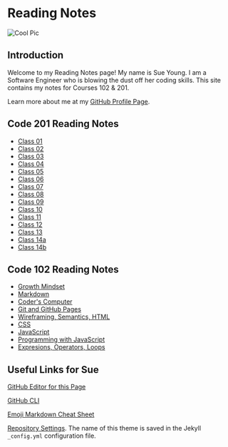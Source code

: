 # Reading Notes

<!-- One gigantic @ss pic that may or may not be legal? But hey, look at this Markdown comment -->
![Cool Pic](https://techagainsttrafficking.org/wp-content/uploads/2019/01/Digital-Earth-1200x675.jpg)

## Introduction

Welcome to my Reading Notes page! My name is Sue Young. I am a Software Engineer who is blowing the dust off her coding skills. This site contains my notes for Courses 102 & 201.

Learn more about me at my [GitHub Profile Page](https://github.com/Sue-Young).

## Code 201 Reading Notes

- [Class 01](class-01.md)
- [Class 02](class-01.md)
- [Class 03](class-01.md)
- [Class 04](class-01.md)
- [Class 05](class-01.md)
- [Class 06](class-01.md)
- [Class 07](class-01.md)
- [Class 08](class-01.md)
- [Class 09](class-01.md)
- [Class 10](class-01.md)
- [Class 11](class-01.md)
- [Class 12](class-01.md)
- [Class 13](class-01.md)
- [Class 14a](class-01.md)
- [Class 14b](class-01.md)

## Code 102 Reading Notes

- [Growth Mindset](intro-growth-mindset.md)
- [Markdown](markdown.md)
- [Coder's Computer](coders-computer.md)
- [Git and GitHub Pages](Git-Notes.md)
- [Wireframing, Semantics, HTML](Webpages-HTML.md)
- [CSS](css-notes.md)
- [JavaScript](JS-notes.md)
- [Programming with JavaScript](JS-Programming.md)
- [Expresions, Operators, Loops](expressions-operators-loops.md)

## Useful Links for Sue

[GitHub Editor for this Page](https://github.com/Sue-Young/reading-notes/edit/gh-pages/README.md)

[GitHub CLI](https://cli.github.com/)

[Emoji Markdown Cheat Sheet](https://github.com/ikatyang/emoji-cheat-sheet/blob/master/README.md#symbols)

[Repository Settings](https://github.com/Sue-Young/reading-notes/settings/pages). The name of this theme is saved in the Jekyll `_config.yml` configuration file.
